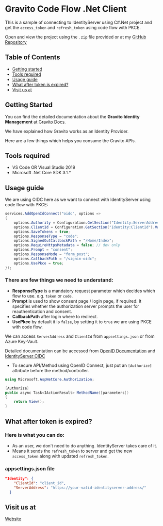 # Gravito Code Flow .Net Client

This is a sample of connecting to IdentityServer using C#.Net project and get the `access_token` and `refresh_token` using code flow with PKCE.

Open and view the project using the `.zip` file provided or at my [GitHub Repository]

## Table of Contents
- [Getting started](#getting-started)
- [Tools required](#tools-required)
- [Usage guide](#usage-guide)
- [What after token is expired?](#what-after-token-is-expired)
- [Visit us at](#visit-us-at)

## Getting Started

You can find the detailed documentation about the **Gravito Identity Management** at [Gravito Docs].

We have explained how Gravito works as an Identity Provider.

Here are a few things which helps you consume the Gravito APIs.

## Tools required

* VS Code OR Visual Studio 2019
* Microsoft .Net Core SDK 3.1.*

## Usage guide

We are using OIDC here as we want to connect with IdentityServer using code flow with PKCE:

```c#
services.AddOpenIdConnect("oidc", options =>
{
    options.Authority = Configuration.GetSection("Identity:ServerAddress").Value;
    options.ClientId = Configuration.GetSection("Identity:ClientId").Value;
    options.SaveTokens = true;
    options.ResponseType = "code";
    options.SignedOutCallbackPath = "/Home/Index";
    options.RequireHttpsMetadata = false; // dev only
    options.Prompt = "consent";
    options.ResponseMode = "form_post";
    options.CallbackPath = "/signin-oidc";
    options.UsePkce = true;
});
```
### There are few things we need to understand:

* **ResponseType** is a mandatory request parameter which decides which flow to use. e.g. `token` or `code`.
* **Prompt** is used to show consent page / login page, if required.
It specifies whether the authorization server prompts the user for reauthentication and consent.
* **CallbackPath** after login where to redirect.
* **UsePkce** by default it is `false`, by setting it to `true` we are using PKCE with code flow.

We can access `ServerAddress` and `ClientId` from `appsettings.json` or from Azure Key-Vault.

Detailed documentation can be accessed from [OpenID Documentation] and [IdentityServer OIDC]

* To secure API/Method using OpenID Connect, just put an `[Authorize]` attribute before the method/controller.
```c#
using Microsoft.AspNetCore.Authorization;

[Authorize]
public async Task<IActionResult> MethodName([parameters])
{
    return View();
}
```

## What after token is expired?
### Here is what you can do:
* As an user, we don't need to do anything. IdentityServer takes care of it.
* Means it sends the `refresh_token` to server and get the new `access_token` along with updated `refresh_token`.


### appsettings.json file
```json
"Identity": {
    "ClientId": "client_id",
    "ServerAddress": "https://your-valid-identityserver-address/"
  }
```

## Visit us at
[Website]

[//]: # (HyperLinks)

[Website]: https://www.gravito.net
[Gravito Docs]: https://docs.gravito.net/gravito-identity-provider/getting-started
[GitHub Repository]: https://github.com/GravitoLtd/gravito-ciam-client-dotnet
[OpenID Documentation]: https://openid.net/developers/specs/
[IdentityServer OIDC]: https://docs.identityserver.io/en/release/quickstarts/3_interactive_login.html
